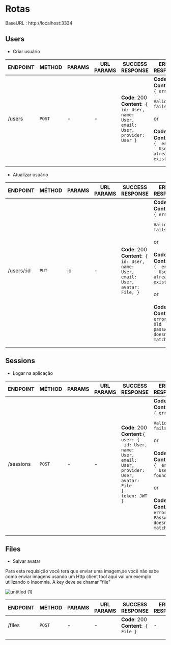 # Rotas

BaseURL : http://localhost:3334

## Users

- Criar usuário

| ENDPOINT | METHOD   | PARAMS | URL PARAMS | SUCCESS RESPONSE                                                                                | ERROR RESPONSE                                                                                                                                                                                |
|--------------|----------|--------|------------|-------------------------------------------------------------------------------------------------|-----------------------------------------------------------------------------------------------------------------------------------------------------------------------------------------------|
| /users       | ``POST`` | -      | -          | __Code__: 200 <br/> __Content__:` { id: User, name: User, email: User, provider: User }` | __Code__: 400 <br/>   __Content__: ` { error:  ' Validation fails '  }`  <br/><br/>                   or <br/><br/> __Code__: 400 <br/> __Content__: ` {  error:  ' User already exists ' }`  |
|              |          |        |            |                                                                                                 |                                                                                                                                                                                               |
|              |          |        |            |                                                                                                 |                                                                                                                                                                                               |

- Atualizar usuário

| ENDPOINT | MÉTHOD  | PARAMS | URL PARAMS | SUCCESS RESPONSE                                                                         | ERROR RESPONSE                                                                                                                                                                                                                                                                                                        |
|--------------|---------|--------|------------|------------------------------------------------------------------------------------------|-----------------------------------------------------------------------------------------------------------------------------------------------------------------------------------------------------------------------------------------------------------------------------------------------------------------------|
| /users/:id   | ``PUT`` | id     | -          | __Code__: 200 <br/> __Content__:` { id: User, name: User, email: User, avatar: File, }`  | __Code__: 400 <br/>   __Content__: ` { error:  ' Validation fails '  }`  <br/><br/>                   or <br/><br/> __Code__: 400 <br/> __Content__: ` {  error:  ' User already exists ' }` <br/><br/>                   or <br/><br/> __Code__: 401 <br/> __Content__: `{ error:  ' Old password doesnt match ' }`  |
|              |         |        |            |                                                                                          |                                                                                                                                                                                                                                                                                                                       |
|              |         |        |            |                                                                                          |                                                                                                                                                                                                                                                                                                                       |

## Sessions

- Logar na aplicação

| ENDPOINT| MÉTHOD  | PARAMS | URL PARAMS | SUCCESS RESPONSE                                                                                                         | ERROR RESPONSE                                                                                                                                                                                                                                                                                              |
|--------------|---------|--------|------------|--------------------------------------------------------------------------------------------------------------------------|-------------------------------------------------------------------------------------------------------------------------------------------------------------------------------------------------------------------------------------------------------------------------------------------------------------|
| /sessions  | ``POST`` | -     | -          | **Code**: 200 <br/> __Content__:` { `<br/> `user: {`<br/>` id: User, name: User, email: User, provider: User, avatar: File`<br/> `}`<br/>`token: JWT`  `}`  | __Code__: 400 <br/>   __Content__: ` { error:  ' Validation fails '  }`  <br/><br/>                   or <br/><br/> __Code__: 401 <br/> __Content__: ` {  error: ' User not found ' }` <br/><br/>                   or <br/><br/> __Code__: 401 <br/> __Content__: `{ error:  ' Password doesnt match ' }`  |
|              |         |        |            |                                                                                                                          |                                                                                                                                                                                                                                                                                                             |
|              |         |        |            |                                                                                                                          |                                                                                                                                                                                                                                                                                                             |

## Files

- Salvar avatar

Para esta requisição você terá que enviar uma imagem,se você não sabe como enviar imagens usando um Http client tool aqui vai um exemplo utilizando o Insomnia. A key deve se chamar "file"

![untitled (1)](https://user-images.githubusercontent.com/53489804/74176232-0845b900-4c16-11ea-9f54-36c428a67b55.png)

|ENDPOINT| MÉTHOD  | PARAMS | URL PARAMS | SUCCESS RESPONSE                              | ERROR RESPONSE |
|--------------|---------|--------|------------|-----------------------------------------------|----------------|
| /files | ``POST`` | -   | -          | **Code**: 200 <br/> __Content__:` {  File }`  | -              |
|              |         |        |            |                                               |                |
|              |         |        |            |                                               |                |
